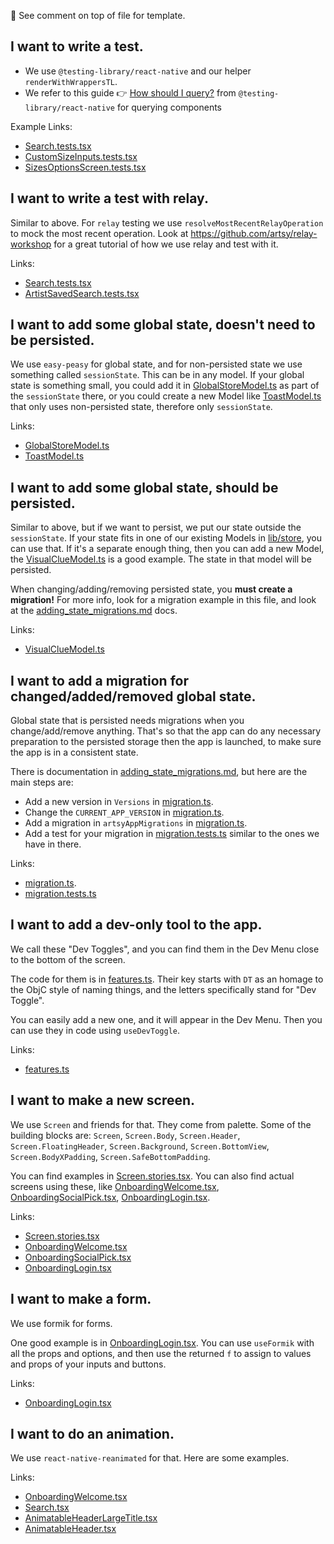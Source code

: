<!-- Template

## What I am trying to do.

Short comment on how we do things and any preferences.

Links:
- [link 1](path/to/file1)
- [link 2](path/to/file2)

-->

👀 See comment on top of file for template.

## I want to write a test.

- We use `@testing-library/react-native` and our helper `renderWithWrappersTL`.
- We refer to this guide 👉 [How should I query?](https://callstack.github.io/react-native-testing-library/docs/how-should-i-query/) from `@testing-library/react-native` for querying components

Example Links:
- [Search.tests.tsx](src/app/Scenes/Search/Search.tests.tsx)
- [CustomSizeInputs.tests.tsx](src/app/Components/ArtworkFilter/Filters/CustomSizeInputs.tests.tsx)
- [SizesOptionsScreen.tests.tsx](src/app/Components/ArtworkFilter/Filters/SizesOptionsScreen.tests.tsx)

## I want to write a test with relay.

Similar to above. For `relay` testing we use `resolveMostRecentRelayOperation` to mock the most recent operation.
Look at https://github.com/artsy/relay-workshop for a great tutorial of how we use relay and test with it.

Links:

- [Search.tests.tsx](src/app/Scenes/Search/Search.tests.tsx)
- [ArtistSavedSearch.tests.tsx](src/app/Scenes/Artist/ArtistSavedSearch.tests.tsx)

## I want to add some global state, doesn't need to be persisted.

We use `easy-peasy` for global state, and for non-persisted state we use something called `sessionState`. This can be in any model. If your global state is something small, you could add it in [GlobalStoreModel.ts](src/app/store/GlobalStoreModel.ts) as part of the `sessionState` there, or you could create a new Model like [ToastModel.ts](src/app/store/ToastModel.ts) that only uses non-persisted state, therefore only `sessionState`.

Links:

- [GlobalStoreModel.ts](src/app/store/GlobalStoreModel.ts#L32)
- [ToastModel.ts](src/app/store/ToastModel.ts#L16)

## I want to add some global state, should be persisted.

Similar to above, but if we want to persist, we put our state outside the `sessionState`. If your state fits in one of our existing Models in [lib/store](src/app/store), you can use that. If it's a separate enough thing, then you can add a new Model, the [VisualClueModel.ts](src/app/store/VisualClueModel.ts) is a good example. The state in that model will be persisted.

When changing/adding/removing persisted state, you **must create a migration!** For more info, look for a migration example in this file, and look at the [adding_state_migrations.md](docs/adding_state_migrations.md) docs.

Links:

- [VisualClueModel.ts](src/app/store/VisualClueModel.ts)

## I want to add a migration for changed/added/removed global state.

Global state that is persisted needs migrations when you change/add/remove anything. That's so that the app can do any necessary preparation to the persisted storage then the app is launched, to make sure the app is in a consistent state.

There is documentation in [adding_state_migrations.md](docs/adding_state_migrations.md), but here are the main steps are:

- Add a new version in `Versions` in [migration.ts](src/app/store/migration.ts).
- Change the `CURRENT_APP_VERSION` in [migration.ts](src/app/store/migration.ts).
- Add a migration in `artsyAppMigrations` in [migration.ts](src/app/store/migration.ts).
- Add a test for your migration in [migration.tests.ts](src/app/store/migration.tests.ts) similar to the ones we have in there.

Links:

- [migration.ts](src/app/store/migration.ts).
- [migration.tests.ts](src/app/store/migration.tests.ts)

## I want to add a dev-only tool to the app.

We call these "Dev Toggles", and you can find them in the Dev Menu close to the bottom of the screen.

The code for them is in [features.ts](src/app/store/config/features.ts). Their key starts with `DT` as an homage to the ObjC style of naming things, and the letters specifically stand for "Dev Toggle".

You can easily add a new one, and it will appear in the Dev Menu. Then you can use they in code using `useDevToggle`.

Links:

- [features.ts](src/app/store/config/features.ts)

## I want to make a new screen.

We use `Screen` and friends for that. They come from palette. Some of the building blocks are: `Screen`, `Screen.Body`, `Screen.Header`, `Screen.FloatingHeader`, `Screen.Background`, `Screen.BottomView`, `Screen.BodyXPadding`, `Screen.SafeBottomPadding`.

You can find examples in [Screen.stories.tsx](src/palette/organisms/screenStructure/Screen.stories.tsx). You can also find actual screens using these, like [OnboardingWelcome.tsx](src/app/Scenes/Onboarding/OnboardingWelcome.tsx), [OnboardingSocialPick.tsx](src/app/Scenes/Onboarding/OnboardingSocialPick.tsx), [OnboardingLogin.tsx](src/app/Scenes/Onboarding/OnboardingLogin.tsx).

Links:

- [Screen.stories.tsx](src/palette/organisms/screenStructure/Screen.stories.tsx)
- [OnboardingWelcome.tsx](src/app/Scenes/Onboarding/OnboardingWelcome.tsx)
- [OnboardingSocialPick.tsx](src/app/Scenes/Onboarding/OnboardingSocialPick.tsx)
- [OnboardingLogin.tsx](src/app/Scenes/Onboarding/OnboardingLogin.tsx)

## I want to make a form.

We use formik for forms.

One good example is in [OnboardingLogin.tsx](src/app/Scenes/Onboarding/OnboardingLogin.tsx). You can use `useFormik` with all the props and options, and then use the returned `f` to assign to values and props of your inputs and buttons.

Links:

- [OnboardingLogin.tsx](src/app/Scenes/Onboarding/OnboardingLogin.tsx)

## I want to do an animation.

We use `react-native-reanimated` for that.
Here are some examples.

Links:

- [OnboardingWelcome.tsx](src/app/Scenes/Onboarding/OnboardingWelcome.tsx)
- [Search.tsx](src/app/Scenes/Search/Search.tsx)
- [AnimatableHeaderLargeTitle.tsx](src/app/Components/AnimatableHeader/AnimatableHeaderLargeTitle.tsx)
- [AnimatableHeader.tsx](src/app/Components/AnimatableHeader/AnimatableHeader.tsx)
